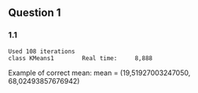 ## Question 1

### 1.1
```
Used 108 iterations
class KMeans1        Real time:     8,888
```
Example of correct mean: mean = (19,51927003247050, 68,02493857676942)